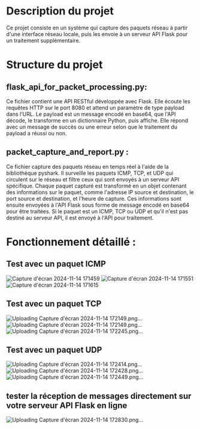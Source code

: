 # Description du projet
Ce projet consiste en un système qui capture des paquets réseau à partir d'une interface réseau locale, puis les envoie à un serveur API Flask pour un traitement supplémentaire.

# Structure du projet
## flask_api_for_packet_processing.py:
Ce fichier contient une API RESTful développée avec Flask.
Elle écoute les requêtes HTTP sur le port 8080 et attend un paramètre de type payload dans l'URL.
Le payload est un message encodé en base64, que l'API décode, le transforme en un dictionnaire Python, puis affiche.
Elle répond avec un message de succès ou une erreur selon que le traitement du payload a réussi ou non.
## packet_capture_and_report.py :
Ce fichier capture des paquets réseau en temps réel à l'aide de la bibliothèque pyshark.
Il surveille les paquets ICMP, TCP, et UDP qui circulent sur le réseau et filtre ceux qui sont envoyés à un serveur API spécifique.
Chaque paquet capturé est transformé en un objet contenant des informations sur le paquet, comme l'adresse IP source et destination, le port source et destination, et l'heure de capture.
Ces informations sont ensuite envoyées à l'API Flask sous forme de message encodé en base64 pour être traitées.
Si le paquet est un ICMP, TCP ou UDP et qu'il n'est pas destiné au serveur API, il est envoyé à l'API pour traitement.
# Fonctionnement détaillé :
## Test avec un paquet ICMP
![Capture d'écran 2024-11-14 171459](https://github.com/user-attachments/assets/0249eb15-32da-4567-930e-d9504582ff08)
![Capture d'écran 2024-11-14 171551](https://github.com/user-attachments/assets/945da31d-2e26-4724-9d8e-5176c3f3622a)
![Capture d'écran 2024-11-14 171615](https://github.com/user-attachments/assets/f8bb6ed9-db13-4e42-ae08-3cecf70a5d39)
## Test avec un paquet TCP
![Uploading Capture d'écran 2024-11-14 172149.png…]()
![Uploading Capture d'écran 2024-11-14 172149.png…]()
![Uploading Capture d'écran 2024-11-14 172245.png…]()
## Test avec un paquet UDP
![Uploading Capture d'écran 2024-11-14 172414.png…]()
![Uploading Capture d'écran 2024-11-14 172428.png…]()
![Uploading Capture d'écran 2024-11-14 172449.png…]()
## tester la réception de messages directement sur votre serveur API Flask en ligne
![Uploading Capture d'écran 2024-11-14 172830.png…]()

